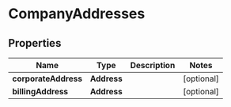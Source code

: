 

# CompanyAddresses


## Properties

| Name | Type | Description | Notes |
|------------ | ------------- | ------------- | -------------|
|**corporateAddress** | **Address** |  |  [optional] |
|**billingAddress** | **Address** |  |  [optional] |



